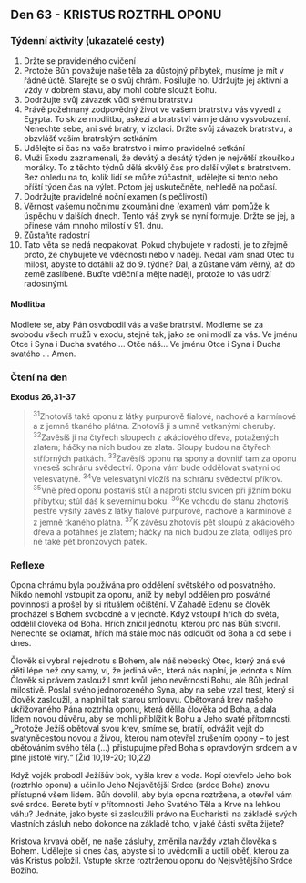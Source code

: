## Den 63 - KRISTUS ROZTRHL OPONU

### Týdenní aktivity (ukazatelé cesty)

1. Držte se pravidelného cvičení
1. Protože Bůh považuje naše těla za důstojný příbytek, musíme je mít v řádné úctě. Starejte se o svůj chrám. Posilujte ho. Udržujte jej aktivní a vždy v dobrém stavu, aby mohl dobře sloužit Bohu.
1. Dodržujte svůj závazek vůči svému bratrstvu
1. Právě požehnaný zodpovědný život ve vašem bratrstvu vás vyvedl z Egypta. To skrze modlitbu, askezi a bratrství vám je dáno vysvobození. Nenechte sebe, ani své bratry, v izolaci. Držte svůj závazek bratrstvu, a obzvlášť vašim bratrským setkáním.
1. Udělejte si čas na vaše bratrstvo i mimo pravidelné setkání
1. Muži Exodu zaznamenali, že devátý a desátý týden je největší zkouškou morálky. To z těchto týdnů dělá skvělý čas pro další výlet s bratrstvem. Bez ohledu na to, kolik lidí se může zúčastnit, udělejte si tento nebo příští týden čas na výlet. Potom jej uskutečněte, nehledě na počasí.
1. Dodržujte pravidelné noční examen (s pečlivostí)
1. Věrnost vašemu nočnímu zkoumání dne (examen) vám pomůže k úspěchu v dalších dnech. Tento váš zvyk se nyní formuje. Držte se jej, a přinese vám mnoho milostí v 91. dnu.
1. Zůstaňte radostní
1. Tato věta se nedá neopakovat. Pokud chybujete v radosti, je to zřejmě proto, že chybujete ve vděčnosti nebo v naději. Nedal vám snad Otec tu milost, abyste to dotáhli až do 9. týdne? Dal, a zůstane vám věrný, až do země zaslíbené. Buďte vděční a mějte naději, protože to vás udrží radostnými.

#### Modlitba

Modlete se, aby Pán osvobodil vás a vaše bratrství.
Modleme se za svobodu všech mužů v exodu, stejně tak, jako se oni modlí za vás.
Ve jménu Otce i Syna i Ducha svatého … Otče náš… Ve jménu Otce i Syna i Ducha svatého … Amen.

### Čtení na den

**Exodus 26,31-37**

> <sup>31</sup>Zhotovíš také oponu z látky purpurově fialové, nachové a karmínové a z jemně tkaného plátna. Zhotovíš ji s umně vetkanými cheruby.
> <sup>32</sup>Zavěsíš ji na čtyřech sloupech z akáciového dřeva, potažených zlatem; háčky na nich budou ze zlata. Sloupy budou na čtyřech stříbrných patkách.
> <sup>33</sup>Zavěsíš oponu na spony a dovnitř tam za oponu vneseš schránu svědectví. Opona vám bude oddělovat svatyni od velesvatyně.
> <sup>34</sup>Ve velesvatyni vložíš na schránu svědectví příkrov.
> <sup>35</sup>Vně před oponu postavíš stůl a naproti stolu svícen při jižním boku příbytku; stůl dáš k severnímu boku.
> <sup>36</sup>Ke vchodu do stanu zhotovíš pestře vyšitý závěs z látky fialově purpurové, nachové a karmínové a z jemně tkaného plátna.
> <sup>37</sup>K závěsu zhotovíš pět sloupů z akáciového dřeva a potáhneš je zlatem; háčky na nich budou ze zlata; odliješ pro ně také pět bronzových patek.

### Reflexe

Opona chrámu byla používána pro oddělení světského od posvátného. Nikdo nemohl vstoupit za oponu, aniž by nebyl
oddělen pro posvátné povinnosti a prošel by si rituálem očištění. V Zahadě Edenu se člověk procházel s Bohem
svobodně a v jednotě. Když vstoupil hřích do světa, oddělil člověka od Boha. Hřích zničil jednotu, kterou pro nás Bůh
stvořil. Nenechte se oklamat, hřích má stále moc nás odloučit od Boha a od sebe i dnes.

Člověk si vybral nejednotu s Bohem, ale náš nebeský Otec, který zná své děti lépe než ony samy, ví, že jediná věc,
která nás naplní, je jednota s Ním. Člověk si právem zasloužil smrt kvůli jeho nevěrnosti Bohu, ale Bůh jednal
milostivě. Poslal svého jednorozeného Syna, aby na sebe vzal trest, který si člověk zasloužil, a naplnil tak starou
smlouvu. Obětovaná krev našeho ukřižovaného Pána roztrhla oponu, která dělila člověka od Boha, a dala lidem novou
důvěru, aby se mohli přiblížit k Bohu a Jeho svaté přítomnosti. „Protože Ježíš obětoval svou krev, smíme se, bratří,
odvážit vejít do svatyněcestou novou a živou, kterou nám otevřel zrušením opony – to jest obětováním svého těla (…)
přistupujme před Boha s opravdovým srdcem a v plné jistotě víry.“ (Žid 10,19-20; 10,22)

Když voják probodl Ježíšův bok, vyšla krev a voda. Kopí otevřelo Jeho bok (roztrhlo oponu) a učinilo Jeho Nejsvětější
Srdce (srdce Boha) znovu přístupné všem lidem. Bůh dovolil, aby byla opona roztržena, a otevřel vám své srdce.
Berete bytí v přítomnosti Jeho Svatého Těla a Krve na lehkou váhu? Jednáte, jako byste si zasloužili právo na
Eucharistii na základě svých vlastních zásluh nebo dokonce na základě toho, v jaké části světa žijete?

Kristova krvavá oběť, ne naše zásluhy, změnila navždy vztah člověka s Bohem. Udělejte si dnes čas, abyste si to
uvědomili a uctili oběť, kterou za vás Kristus položil. Vstupte skrze roztrženou oponu do Nejsvětějšího Srdce Božího.
